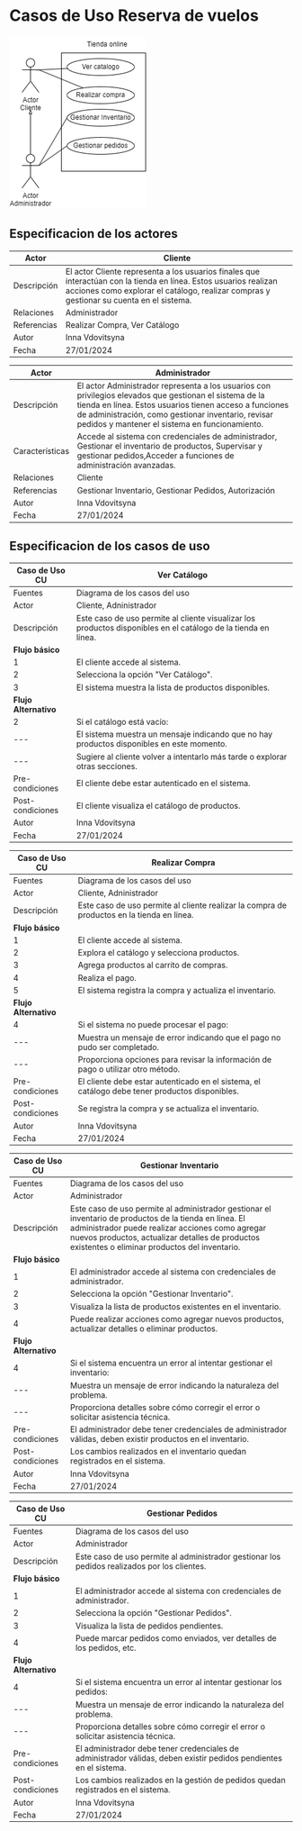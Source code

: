 # Casos de Uso Reserva de vuelos 
<img src="tienda.png"/>

## Especificacion de los actores

Actor|Cliente
---|---
Descripción|El actor Cliente representa a los usuarios finales que interactúan con la tienda en línea. Estos usuarios realizan acciones como explorar el catálogo, realizar compras y gestionar su cuenta en el sistema.
Relaciones|Administrador
Referencias|Realizar Compra, Ver Catálogo
Autor|Inna Vdovitsyna
Fecha|27/01/2024

Actor|Administrador
---|---
Descripción|El actor Administrador representa a los usuarios con privilegios elevados que gestionan el sistema de la tienda en línea. Estos usuarios tienen acceso a funciones de administración, como gestionar inventario, revisar pedidos y mantener el sistema en funcionamiento.
Características|Accede al sistema con credenciales de administrador, Gestionar el inventario de productos, Supervisar y gestionar pedidos,Acceder a funciones de administración avanzadas.
Relaciones|Cliente
Referencias|Gestionar Inventario, Gestionar Pedidos, Autorización
Autor|Inna Vdovitsyna
Fecha|27/01/2024

## Especificacion de los casos de uso
Caso de Uso CU|Ver Catálogo
---|---
Fuentes|Diagrama de los casos del uso
Actor|Cliente, Adninistrador
Descripción|Este caso de uso permite al cliente visualizar los productos disponibles en el catálogo de la tienda en línea.
**Flujo básico**|
1|El cliente accede al sistema.
2|Selecciona la opción "Ver Catálogo".
3|El sistema muestra la lista de productos disponibles.
**Flujo Alternativo**|
2|Si el catálogo está vacío:
---|El sistema muestra un mensaje indicando que no hay productos disponibles en este momento.
---|Sugiere al cliente volver a intentarlo más tarde o explorar otras secciones.
Pre-condiciones|El cliente debe estar autenticado en el sistema.
Post-condiciones|El cliente visualiza el catálogo de productos.
Autor|Inna Vdovitsyna
Fecha|27/01/2024

Caso de Uso CU|Realizar Compra
---|---
Fuentes|Diagrama de los casos del uso
Actor|Cliente, Adninistrador
Descripción|Este caso de uso permite al cliente realizar la compra de productos en la tienda en línea.
**Flujo básico**|
1|El cliente accede al sistema.
2|Explora el catálogo y selecciona productos.
3|Agrega productos al carrito de compras.
4|Realiza el pago.
5|El sistema registra la compra y actualiza el inventario.
**Flujo Alternativo**|
4|Si el sistema no puede procesar el pago:
---|Muestra un mensaje de error indicando que el pago no pudo ser completado.
---|Proporciona opciones para revisar la información de pago o utilizar otro método.
Pre-condiciones|El cliente debe estar autenticado en el sistema, el catálogo debe tener productos disponibles.
Post-condiciones|Se registra la compra y se actualiza el inventario.
Autor|Inna Vdovitsyna
Fecha|27/01/2024

Caso de Uso CU|Gestionar Inventario
---|---
Fuentes|Diagrama de los casos del uso
Actor|Administrador
Descripción|Este caso de uso permite al administrador gestionar el inventario de productos de la tienda en línea. El administrador puede realizar acciones como agregar nuevos productos, actualizar detalles de productos existentes o eliminar productos del inventario.
**Flujo básico**|
1|El administrador accede al sistema con credenciales de administrador.
2|Selecciona la opción "Gestionar Inventario".
3|Visualiza la lista de productos existentes en el inventario.
4|Puede realizar acciones como agregar nuevos productos, actualizar detalles o eliminar productos.
**Flujo Alternativo**|
4|Si el sistema encuentra un error al intentar gestionar el inventario:
---|Muestra un mensaje de error indicando la naturaleza del problema.
---|Proporciona detalles sobre cómo corregir el error o solicitar asistencia técnica.
Pre-condiciones|El administrador debe tener credenciales de administrador válidas, deben existir productos en el inventario.
Post-condiciones|Los cambios realizados en el inventario quedan registrados en el sistema.
Autor|Inna Vdovitsyna
Fecha|27/01/2024

Caso de Uso CU|Gestionar Pedidos
---|---
Fuentes|Diagrama de los casos del uso
Actor|Administrador
Descripción|Este caso de uso permite al administrador gestionar los pedidos realizados por los clientes.
**Flujo básico**|
1|El administrador accede al sistema con credenciales de administrador.
2|Selecciona la opción "Gestionar Pedidos".
3|Visualiza la lista de pedidos pendientes.
4|Puede marcar pedidos como enviados, ver detalles de los pedidos, etc.
**Flujo Alternativo**|
4|Si el sistema encuentra un error al intentar gestionar los pedidos:
---|Muestra un mensaje de error indicando la naturaleza del problema.
---|Proporciona detalles sobre cómo corregir el error o solicitar asistencia técnica.
Pre-condiciones|El administrador debe tener credenciales de administrador válidas, deben existir pedidos pendientes en el sistema.
Post-condiciones|Los cambios realizados en la gestión de pedidos quedan registrados en el sistema.
Autor|Inna Vdovitsyna
Fecha|27/01/2024
